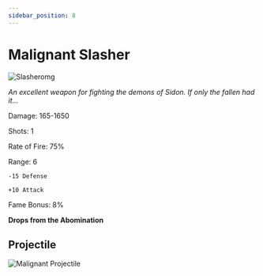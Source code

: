 ```yaml
---
sidebar_position: 8
---
```


# Malignant Slasher

![Slasheromg](https://vwiki.valorserver.com/api/item/picture/malignant%20slasher)

<i>An excellent weapon for fighting the demons of Sidon. If only the fallen had it...</i>

Damage: 165-1650

Shots: 1

Rate of Fire: 75% 

Range: 6

    -15 Defense
    
    +10 Attack

Fame Bonus: 8%

**Drops from the Abomination**

## Projectile

![Malignant Projectile](https://cdn.discordapp.com/attachments/948363241631916122/954067969359630376/Slasher.gif)
